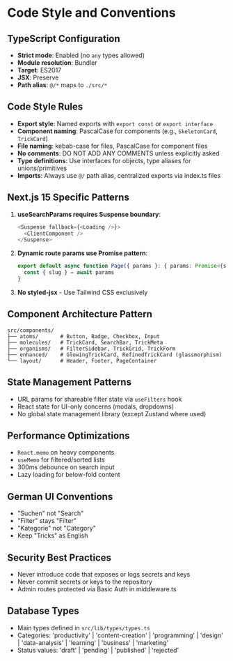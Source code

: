 # Code Style and Conventions

## TypeScript Configuration
- **Strict mode**: Enabled (no `any` types allowed)
- **Module resolution**: Bundler
- **Target**: ES2017
- **JSX**: Preserve
- **Path alias**: `@/*` maps to `./src/*`

## Code Style Rules
- **Export style**: Named exports with `export const` or `export interface`
- **Component naming**: PascalCase for components (e.g., `SkeletonCard`, `TrickCard`)
- **File naming**: kebab-case for files, PascalCase for component files
- **No comments**: DO NOT ADD ANY COMMENTS unless explicitly asked
- **Type definitions**: Use interfaces for objects, type aliases for unions/primitives
- **Imports**: Always use `@/` path alias, centralized exports via index.ts files

## Next.js 15 Specific Patterns
1. **useSearchParams requires Suspense boundary**:
   ```typescript
   <Suspense fallback={<Loading />}>
     <ClientComponent />
   </Suspense>
   ```

2. **Dynamic route params use Promise pattern**:
   ```typescript
   export default async function Page({ params }: { params: Promise<{slug: string}> }) {
     const { slug } = await params
   }
   ```

3. **No styled-jsx** - Use Tailwind CSS exclusively

## Component Architecture Pattern
```
src/components/
├── atoms/       # Button, Badge, Checkbox, Input
├── molecules/   # TrickCard, SearchBar, TrickMeta  
├── organisms/   # FilterSidebar, TrickGrid, TrickForm
├── enhanced/    # GlowingTrickCard, RefinedTrickCard (glassmorphism)
└── layout/      # Header, Footer, PageContainer
```

## State Management Patterns
- URL params for shareable filter state via `useFilters` hook
- React state for UI-only concerns (modals, dropdowns)
- No global state management library (except Zustand where used)

## Performance Optimizations
- `React.memo` on heavy components
- `useMemo` for filtered/sorted lists
- 300ms debounce on search input
- Lazy loading for below-fold content

## German UI Conventions
- "Suchen" not "Search"
- "Filter" stays "Filter"
- "Kategorie" not "Category"
- Keep "Tricks" as English

## Security Best Practices
- Never introduce code that exposes or logs secrets and keys
- Never commit secrets or keys to the repository
- Admin routes protected via Basic Auth in middleware.ts

## Database Types
- Main types defined in `src/lib/types/types.ts`
- Categories: 'productivity' | 'content-creation' | 'programming' | 'design' | 'data-analysis' | 'learning' | 'business' | 'marketing'
- Status values: 'draft' | 'pending' | 'published' | 'rejected'